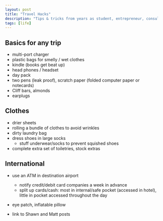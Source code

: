 ```yaml
---
layout: post
title: "Travel Hacks"
description: "Tips & tricks from years as student, entrepreneur, consultant, and vagabond."
tags: [life]
---
```


## Basics for any trip

* multi-port charger
* plastic bags for smelly / wet clothes
* kindle (books get beat up)
* head phones / headset
* day pack
* two pens (leak proof), scratch paper (folded computer paper or notecards)
* Cliff bars, almonds
* earplugs

## Clothes

* drier sheets
* rolling a bundle of clothes to avoid wrinkles
* dirty laundry bag
* dress shoes in large socks
  * stuff underwear/socks to prevent squished shoes
* complete extra set of toiletries, stock extras


## International
* use an ATM in destination airport
  * notify credit/debit card companies a week in advance
  * split up cards/cash: most in internal/safe pocket (accessed in hotel),
    little in pocket accessed throughout the day
* eye patch, inflatable pillow

* link to Shawn and Matt posts

[super-packer]: http://www.shawnlankton.com/2011/02/become-a-super-packer/
[power-strip]: http://www.shawnlankton.com/2012/07/best-travel-power-strip/
[matt]: http://matt.might.net/articles/travel-hacks/
